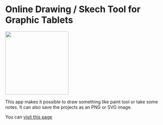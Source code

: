 # Online Drawing / Skech Tool for Graphic Tablets

<img float="left" src="https://github.com/mehmetakifakkus/jslab/blob/v2/app/public/images/partitioning-thumbnail.png" width="200"/>

This app makes it possible to draw something like paint tool or take some notes. It can also save the projects as an PNG or SVG  image.  

You can [visit this page](https://sketchnote.github.io/)
